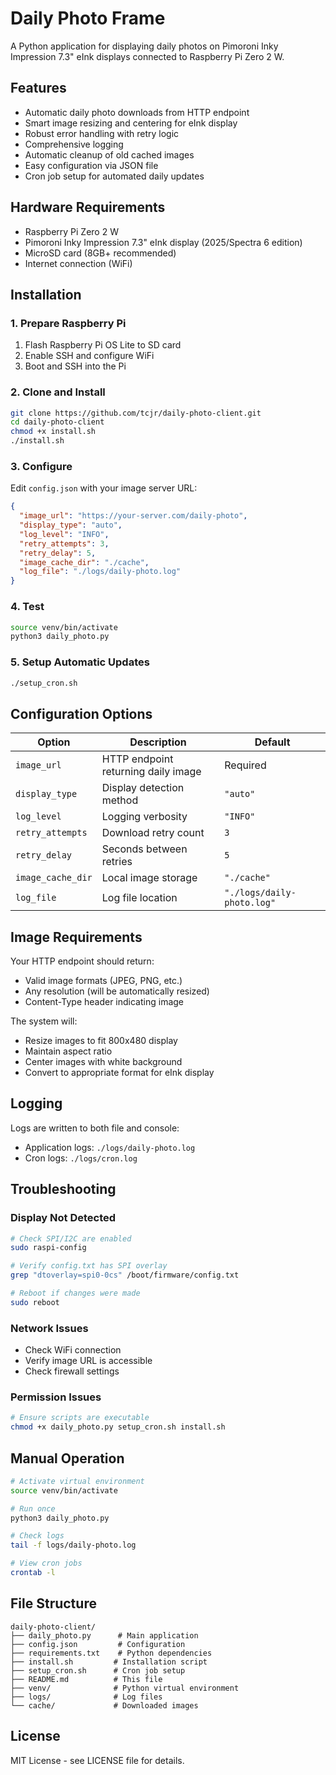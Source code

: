 # Daily Photo Frame

A Python application for displaying daily photos on Pimoroni Inky Impression 7.3" eInk displays connected to Raspberry Pi Zero 2 W.

## Features

- Automatic daily photo downloads from HTTP endpoint
- Smart image resizing and centering for eInk display
- Robust error handling with retry logic
- Comprehensive logging
- Automatic cleanup of old cached images
- Easy configuration via JSON file
- Cron job setup for automated daily updates

## Hardware Requirements

- Raspberry Pi Zero 2 W
- Pimoroni Inky Impression 7.3" eInk display (2025/Spectra 6 edition)
- MicroSD card (8GB+ recommended)
- Internet connection (WiFi)

## Installation

### 1. Prepare Raspberry Pi

1. Flash Raspberry Pi OS Lite to SD card
2. Enable SSH and configure WiFi
3. Boot and SSH into the Pi

### 2. Clone and Install

```bash
git clone https://github.com/tcjr/daily-photo-client.git
cd daily-photo-client
chmod +x install.sh
./install.sh
```

### 3. Configure

Edit `config.json` with your image server URL:

```json
{
  "image_url": "https://your-server.com/daily-photo",
  "display_type": "auto",
  "log_level": "INFO",
  "retry_attempts": 3,
  "retry_delay": 5,
  "image_cache_dir": "./cache",
  "log_file": "./logs/daily-photo.log"
}
```

### 4. Test

```bash
source venv/bin/activate
python3 daily_photo.py
```

### 5. Setup Automatic Updates

```bash
./setup_cron.sh
```

## Configuration Options

| Option            | Description                         | Default                    |
| ----------------- | ----------------------------------- | -------------------------- |
| `image_url`       | HTTP endpoint returning daily image | Required                   |
| `display_type`    | Display detection method            | `"auto"`                   |
| `log_level`       | Logging verbosity                   | `"INFO"`                   |
| `retry_attempts`  | Download retry count                | `3`                        |
| `retry_delay`     | Seconds between retries             | `5`                        |
| `image_cache_dir` | Local image storage                 | `"./cache"`                |
| `log_file`        | Log file location                   | `"./logs/daily-photo.log"` |

## Image Requirements

Your HTTP endpoint should return:

- Valid image formats (JPEG, PNG, etc.)
- Any resolution (will be automatically resized)
- Content-Type header indicating image

The system will:

- Resize images to fit 800x480 display
- Maintain aspect ratio
- Center images with white background
- Convert to appropriate format for eInk display

## Logging

Logs are written to both file and console:

- Application logs: `./logs/daily-photo.log`
- Cron logs: `./logs/cron.log`

## Troubleshooting

### Display Not Detected

```bash
# Check SPI/I2C are enabled
sudo raspi-config

# Verify config.txt has SPI overlay
grep "dtoverlay=spi0-0cs" /boot/firmware/config.txt

# Reboot if changes were made
sudo reboot
```

### Network Issues

- Check WiFi connection
- Verify image URL is accessible
- Check firewall settings

### Permission Issues

```bash
# Ensure scripts are executable
chmod +x daily_photo.py setup_cron.sh install.sh
```

## Manual Operation

```bash
# Activate virtual environment
source venv/bin/activate

# Run once
python3 daily_photo.py

# Check logs
tail -f logs/daily-photo.log

# View cron jobs
crontab -l
```

## File Structure

```
daily-photo-client/
├── daily_photo.py      # Main application
├── config.json         # Configuration
├── requirements.txt    # Python dependencies
├── install.sh         # Installation script
├── setup_cron.sh      # Cron job setup
├── README.md          # This file
├── venv/              # Python virtual environment
├── logs/              # Log files
└── cache/             # Downloaded images
```

## License

MIT License - see LICENSE file for details.
